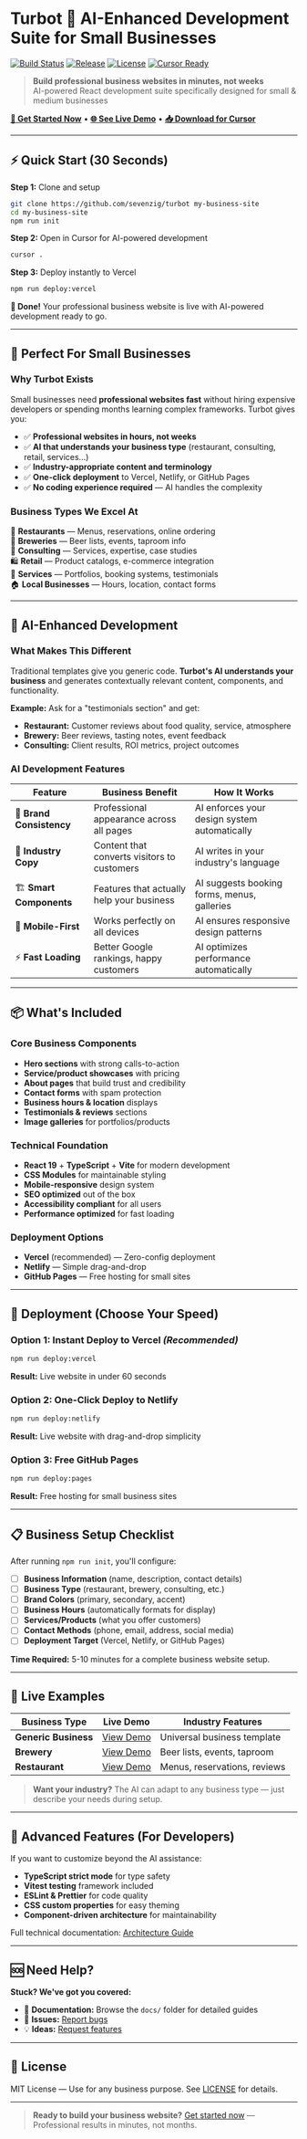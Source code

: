 # Turbot 🤖 AI-Enhanced Development Suite for Small Businesses

[![Build Status](https://github.com/sevenzig/turbot/actions/workflows/ci.yml/badge.svg)](https://github.com/sevenzig/turbot/actions/workflows/ci.yml)
[![Release](https://img.shields.io/github/v/release/sevenzig/turbot?logo=github)](https://github.com/sevenzig/turbot/releases)
[![License](https://img.shields.io/github/license/sevenzig/turbot?color=blue)](LICENSE)
[![Cursor Ready](https://img.shields.io/badge/Cursor-AI%20Ready-00D4FF?logo=cursor)](https://cursor.sh)

> **Build professional business websites in minutes, not weeks**  
> AI-powered React development suite specifically designed for small & medium businesses

[**🚀 Get Started Now**](#-quick-start-30-seconds) • [**🌐 See Live Demo**](https://sevenzig.github.io/turbot) • [**📥 Download for Cursor**](cursor://clone?url=https://github.com/sevenzig/turbot)

---

## ⚡ Quick Start (30 Seconds)

**Step 1:** Clone and setup
```bash
git clone https://github.com/sevenzig/turbot my-business-site
cd my-business-site
npm run init
```

**Step 2:** Open in Cursor for AI-powered development
```bash
cursor .
```

**Step 3:** Deploy instantly to Vercel
```bash
npm run deploy:vercel
```

**🎉 Done!** Your professional business website is live with AI-powered development ready to go.

---

## 🎯 Perfect For Small Businesses

### Why Turbot Exists
Small businesses need **professional websites fast** without hiring expensive developers or spending months learning complex frameworks. Turbot gives you:

- ✅ **Professional websites in hours, not weeks**
- ✅ **AI that understands your business type** (restaurant, consulting, retail, services...)  
- ✅ **Industry-appropriate content and terminology**
- ✅ **One-click deployment** to Vercel, Netlify, or GitHub Pages
- ✅ **No coding experience required** — AI handles the complexity

### Business Types We Excel At
🍕 **Restaurants** — Menus, reservations, online ordering  
🍺 **Breweries** — Beer lists, events, taproom info  
💼 **Consulting** — Services, expertise, case studies  
🛍️ **Retail** — Product catalogs, e-commerce integration  
🔧 **Services** — Portfolios, booking systems, testimonials  
🏠 **Local Businesses** — Hours, location, contact forms

---

## 🤖 AI-Enhanced Development

### What Makes This Different
Traditional templates give you generic code. **Turbot's AI understands your business** and generates contextually relevant content, components, and functionality.

**Example:** Ask for a "testimonials section" and get:
- **Restaurant:** Customer reviews about food quality, service, atmosphere
- **Brewery:** Beer reviews, tasting notes, event feedback  
- **Consulting:** Client results, ROI metrics, project outcomes

### AI Development Features
| Feature | Business Benefit | How It Works |
|---------|-----------------|--------------|
| 🎨 **Brand Consistency** | Professional appearance across all pages | AI enforces your design system automatically |
| 📝 **Industry Copy** | Content that converts visitors to customers | AI writes in your industry's language |
| 🏗️ **Smart Components** | Features that actually help your business | AI suggests booking forms, menus, galleries |
| 📱 **Mobile-First** | Works perfectly on all devices | AI ensures responsive design patterns |
| ⚡ **Fast Loading** | Better Google rankings, happy customers | AI optimizes performance automatically |

---

## 📦 What's Included

### Core Business Components
- **Hero sections** with strong calls-to-action
- **Service/product showcases** with pricing
- **About pages** that build trust and credibility  
- **Contact forms** with spam protection
- **Business hours & location** displays
- **Testimonials & reviews** sections
- **Image galleries** for portfolios/products

### Technical Foundation
- **React 19** + **TypeScript** + **Vite** for modern development
- **CSS Modules** for maintainable styling
- **Mobile-responsive** design system
- **SEO optimized** out of the box
- **Accessibility compliant** for all users
- **Performance optimized** for fast loading

### Deployment Options
- **Vercel** (recommended) — Zero-config deployment
- **Netlify** — Simple drag-and-drop
- **GitHub Pages** — Free hosting for small sites

---

## 🚀 Deployment (Choose Your Speed)

### Option 1: Instant Deploy to Vercel *(Recommended)*
```bash
npm run deploy:vercel
```
**Result:** Live website in under 60 seconds

### Option 2: One-Click Deploy to Netlify
```bash
npm run deploy:netlify
```
**Result:** Live website with drag-and-drop simplicity

### Option 3: Free GitHub Pages
```bash
npm run deploy:pages
```
**Result:** Free hosting for small business sites

---

## 📋 Business Setup Checklist

After running `npm run init`, you'll configure:

- [ ] **Business Information** (name, description, contact details)
- [ ] **Business Type** (restaurant, brewery, consulting, etc.)
- [ ] **Brand Colors** (primary, secondary, accent)
- [ ] **Business Hours** (automatically formats for display)
- [ ] **Services/Products** (what you offer customers)
- [ ] **Contact Methods** (phone, email, address, social media)
- [ ] **Deployment Target** (Vercel, Netlify, or GitHub Pages)

**Time Required:** 5-10 minutes for a complete business website setup.

---

## 🎨 Live Examples

| Business Type | Live Demo | Industry Features |
|---------------|-----------|-------------------|
| **Generic Business** | [View Demo](https://sevenzig.github.io/turbot/) | Universal business template |
| **Brewery** | [View Demo](https://sevenzig.github.io/turbot/brewery/) | Beer lists, events, taproom |
| **Restaurant** | [View Demo](https://sevenzig.github.io/turbot/restaurant/) | Menus, reservations, reviews |

> **Want your industry?** The AI can adapt to any business type — just describe your needs during setup.

---

## 🔧 Advanced Features (For Developers)

If you want to customize beyond the AI assistance:

- **TypeScript strict mode** for type safety
- **Vitest testing** framework included
- **ESLint & Prettier** for code quality
- **CSS custom properties** for easy theming
- **Component-driven architecture** for maintainability

Full technical documentation: [Architecture Guide](docs/Architecture.md)

---

## 🆘 Need Help?

**Stuck? We've got you covered:**
- 📖 **Documentation:** Browse the `docs/` folder for detailed guides
- 🐛 **Issues:** [Report bugs](https://github.com/sevenzig/turbot/issues/new) 
- 💡 **Ideas:** [Request features](https://github.com/sevenzig/turbot/discussions/new?category=ideas)

---

## 📜 License

MIT License — Use for any business purpose. See [LICENSE](LICENSE) for details.

---

> **Ready to build your business website?** [Get started now](#-quick-start-30-seconds) — Professional results in minutes, not months.